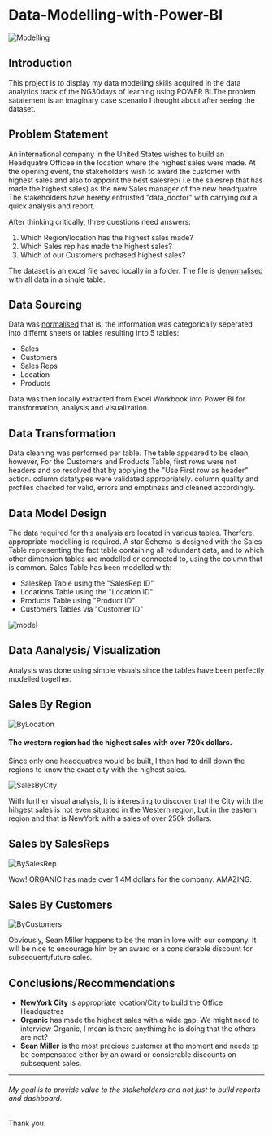 # Data-Modelling-with-Power-BI

![Modelling](Power.jpg)

## Introduction
This project is to display my data modelling skills acquired in the data analytics track of the NG30days of learning using POWER BI.The problem satatement is an imaginary case scenario I thought about after seeing the dataset. 

## Problem Statement
An international company in the United States wishes to build an Headquatre Officee in the location where the highest sales were made.
At the opening event, the stakeholders wish to award the customer with highest sales and also to appoint the best salesrep( i.e the salesrep that has made the highest sales) as the new Sales manager of the new headquatre.
The stakeholders have hereby entrusted "data_doctor" with carrying out a quick analysis and report.

After thinking critically, three questions need answers:
1. Which Region/location has the highest sales made?
2. Which Sales rep has made the highest sales?
3. Which of our Customers prchased highest sales?

The dataset is an excel file saved locally in a folder. The file is  [denormalised](https://github.com/Data-Dr-hub/Data-Modelling-with-Power-BI/blob/main/SuperStore_Denormalized.xlsx) with all data in a single table.

## Data Sourcing
Data was [normalised](https://github.com/Data-Dr-hub/Data-Modelling-with-Power-BI/blob/main/SuperStore_Normalized.xlsx) that is, the information was categorically seperated into differnt sheets or tables resulting into 5 tables:
- Sales
- Customers
- Sales Reps
- Location
- Products



Data was then locally extracted from Excel Workbook into Power BI for transformation, analysis and visualization.

## Data Transformation

Data cleaning was performed per table.
The table appeared to be clean, however, 
For the Customers and Products Table, first rows were not headers and so resolved that by applying the "Use First row as header" action.
column datatypes were validated appropriately.
column quality and profiles checked for valid, errors and emptiness and cleaned accordingly.

## Data Model Design
The data required for this analysis are located in various tables.
Therfore, appropriate modelling is required.
A star Schema is designed with the Sales Table representing the fact table containing all redundant data, and to which other dimension tables are modelled or connected to, using the column that is common.
Sales Table has been modelled with:
- SalesRep Table using the "SalesRep ID"
- Locations Table using the "Location ID"
- Products Table using "Product ID"
- Customers Tables via "Customer ID"

![model](mod.png)


## Data Aanalysis/ Visualization
Analysis was done using simple visuals since the tables have been perfectly modelled together.

## Sales By Region

![ByLocation](SalesByRegion.png)

#### The western region had the highest sales with over 720k dollars.

Since only one headquatres would be built, I then had to drill down the regions to know the exact city with the highest sales.

![SalesByCity](SalesByCity.png)

With further visual analysis, It is interesting to discover that the City with the hihgest sales is not even situated in the Western region,
but in the eastern region and that is NewYork with a sales of over 250k dollars.

## Sales by SalesReps

![BySalesRep](pie.png)

Wow! ORGANIC has made over 1.4M dollars for the company. AMAZING.

## Sales By Customers

![ByCustomers](SalesByCustomer.png)

Obviously, Sean Miller happens to be the man in love with our company. It will be nice to encourage him by an award or a considerable discount for subsequent/future sales.

## Conclusions/Recommendations
- **NewYork City** is appropriate location/City to build the Office Headquatres 
- **Organic** has made the highest sales with a wide gap. We might need to interview Organic, I mean is there anythimg he is doing that the others are not?
- **Sean Miller** is the most precious customer at the moment and needs tp be compensated either by an award or consierable discounts on subsequent sales. 
------



###### My goal is to provide value to the stakeholders and not just to build reports and dashboard. 

Thank you.

